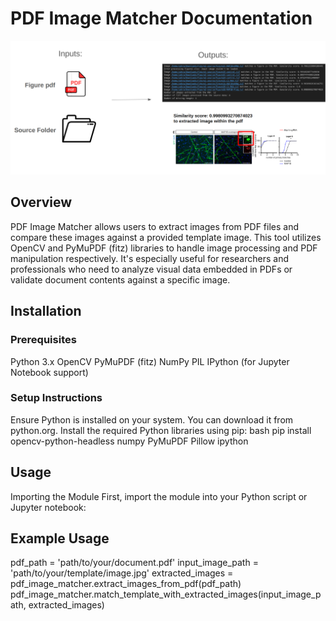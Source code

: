# PDF Image Matcher Documentation


   <p align="center">
      <img src="image_pdf.png">
   </p>

## Overview
PDF Image Matcher allows users to extract images from PDF files and compare these images against a provided template image. This tool utilizes OpenCV and PyMuPDF (fitz) libraries to handle image processing and PDF manipulation respectively. It's especially useful for researchers and professionals who need to analyze visual data embedded in PDFs or validate document contents against a specific image.

## Installation
### Prerequisites
Python 3.x
OpenCV
PyMuPDF (fitz)
NumPy
PIL
IPython (for Jupyter Notebook support)
### Setup Instructions
Ensure Python is installed on your system. You can download it from python.org.
Install the required Python libraries using pip:
bash
pip install opencv-python-headless numpy PyMuPDF Pillow ipython
## Usage
Importing the Module
First, import the module into your Python script or Jupyter notebook:


## Example Usage

pdf_path = 'path/to/your/document.pdf'
input_image_path = 'path/to/your/template/image.jpg'
extracted_images = pdf_image_matcher.extract_images_from_pdf(pdf_path)
pdf_image_matcher.match_template_with_extracted_images(input_image_path, extracted_images)
